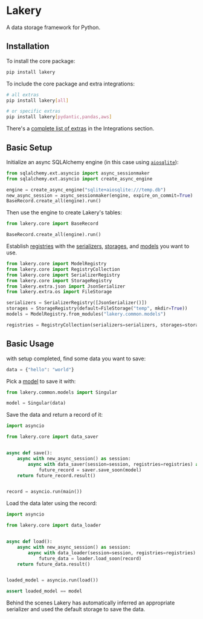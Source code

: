 # Lakery

A data storage framework for Python.

## Installation

To install the core package:

```bash
pip install lakery
```

To include the core package and extra integrations:

```bash
# all extras
pip install lakery[all]

# or specific extras
pip install lakery[pydantic,pandas,aws]
```

There's a [complete list of extras](./integrations) in the Integrations section.

## Basic Setup

Initialize an async SQLAlchemy engine (in this case using
[`aiosqlite`](https://pypi.org/project/aiosqlite/)):

```python
from sqlalchemy.ext.asyncio import async_sessionmaker
from sqlalchemy.ext.asyncio import create_async_engine

engine = create_async_engine("sqlite+aiosqlite:///temp.db")
new_async_session = async_sessionmaker(engine, expire_on_commit=True)
BaseRecord.create_all(engine).run()
```

Then use the engine to create Lakery's tables:

```python
from lakery.core import BaseRecord

BaseRecord.create_all(engine).run()
```

Establish [registries](./concepts/registries.md) with the
[serializers](./concepts/serializers.md), [storages](.concepts/storages.md), and
[models](./concepts/models.md) you want to use.

```python
from lakery.core import ModelRegistry
from lakery.core import RegistryCollection
from lakery.core import SerializerRegistry
from lakery.core import StorageRegistry
from lakery.extra.json import JsonSerializer
from lakery.extra.os import FileStorage

serializers = SerializerRegistry([JsonSerializer()])
storages = StorageRegistry(default=FileStorage("temp", mkdir=True))
models = ModelRegistry.from_modules("lakery.common.models")

registries = RegistryCollection(serializers=serializers, storages=storages, models=models)
```

## Basic Usage

with setup completed, find some data you want to save:

```python
data = {"hello": "world"}
```

Pick a [model](./concepts/models.md) to save it with:

```python
from lakery.common.models import Singular

model = Singular(data)
```

Save the data and return a record of it:

```python
import asyncio

from lakery.core import data_saver


async def save():
    async with new_async_session() as session:
        async with data_saver(session=session, registries=registries) as saver:
            future_record = saver.save_soon(model)
    return future_record.result()


record = asyncio.run(main())
```

Load the data later using the record:

```python
import asyncio

from lakery.core import data_loader


async def load():
    async with new_async_session() as session:
        async with data_loader(session=session, registries=registries) as loader:
            future_data = loader.load_soon(record)
    return future_data.result()


loaded_model = asyncio.run(load())

assert loaded_model == model
```

Behind the scenes Lakery has automatically inferred an appropriate serializer and used
the default storage to save the data.
